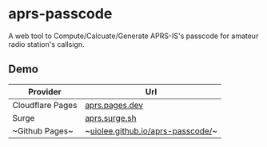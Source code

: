 # aprs-passcode

A web tool to Compute\/Calcuate\/Generate APRS-IS's passcode for amateur radio station's callsign.

## Demo

| Provider         | Url                                                                          |
| ---------------- | ---------------------------------------------------------------------------- |
| Cloudflare Pages | [aprs.pages.dev](https://aprs.pages.dev/)                                    |
| Surge            | [aprs.surge.sh](https://aprs.surge.sh/)                                      |
| ~Github Pages~   | ~[uiolee.github.io/aprs-passcode/](https://uiolee.github.io/aprs-passcode/)~ |
